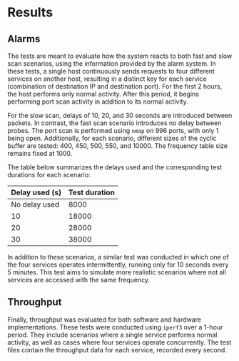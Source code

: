 # Results

## Alarms

The tests are meant to evaluate how the system reacts to both fast and slow scan scenarios, using the information provided by the alarm system.
In these tests, a single host continuously sends requests to four different services on another host, resulting in a distinct key for each service (combination of destination IP and destination port). For the first 2 hours, the host performs only normal activity. After this period, it begins performing port scan activity in addition to its normal activity.

For the slow scan, delays of 10, 20, and 30 seconds are introduced between packets. In contrast, the fast scan scenario introduces no delay between probes. The port scan is performed using ```nmap``` on 996 ports, with only 1 being open. Additionally, for each scenario, different sizes of the cyclic buffer are tested: 400, 450, 500, 550, and 10000. The frequency table size remains fixed at 1000.

The table below summarizes the delays used and the corresponding test durations for each scenario:

| **Delay used (s)** | **Test duration** |
|---------------------|-------------------|
| No delay used       | 8000             |
| 10                  | 18000            |
| 20                  | 28000            |
| 30                  | 38000            |

In addition to these scenarios, a similar test was conducted in which one of the four services operates intermittently, running only for 10 seconds every 5 minutes. This test aims to simulate more realistic scenarios where not all services are accessed with the same frequency.

## Throughput

Finally, throughput was evaluated for both software and hardware implementations.
These tests were conducted using ```iperf3``` over a 1-hour period. They include scenarios where a single service performs normal activity, as well as cases where four services operate concurrently. The test files contain the throughput data for each service, recorded every second.
